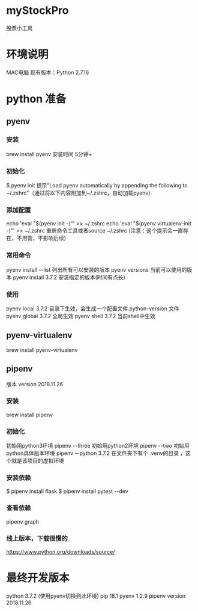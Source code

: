 # myStockPro
股票小工具

# 环境说明
MAC电脑
现有版本：Python 2.7.16

# python 准备

## pyenv
### 安装
brew install pyenv 安装时间 5分钟+
### 初始化
$ pyenv init
提示"Load pyenv automatically by appending the following to ~/.zshrc"（通过将以下内容附加到~/.zshrc，自动加载pyenv）
### 添加配置
echo 'eval "$(pyenv init -)"' >> ~/.zshrc
echo 'eval "$(pyenv virtualenv-init -)"' >> ~/.zshrc
重启命令工具或者source ~/.zshrc
(注意：这个提示会一直存在，不用管，不影响后续)
### 常用命令
pyenv install --list  列出所有可以安装的版本
pyenv versions        当前可以使用的版本
pyenv install 3.7.2   安装指定的版本(时间有点长)
### 使用
pyenv local 3.7.2   目录下生效，会生成一个配置文件.python-version 文件
pyenv global 3.7.2  全局生效
pyenv shell 3.7.2   当前shell中生效

## pyenv-virtualenv
brew install pyenv-virtualenv

## pipenv
版本 version 2018.11.26
### 安装
brew install pipenv
### 初始化
初始用python3环境 pipenv --three
初始用python2环境 pipenv --two
初始用python具体版本环境 pipenv --python 3.7.2
在文件夹下有个 .venv的目录 ，这个就是该项目的虚拟环境
### 安装依赖
$ pipenv install flask
$ pipenv install pytest --dev 
### 查看依赖
pipenv graph
### 线上版本，下载很慢的
https://www.python.org/downloads/source/

# 最终开发版本
python 3.7.2 (使用pyenv切换到此环境)
pip 18.1
pyenv 1.2.9
pipenv version 2018.11.26





